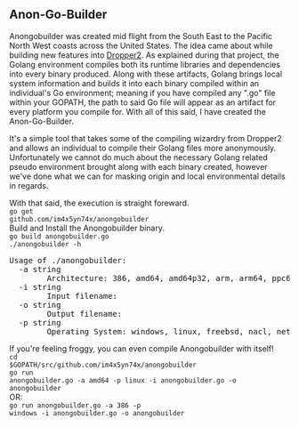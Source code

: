 <h2>Anon-Go-Builder</h2>

Anongobuilder was created mid flight from the South East to the Pacific North West coasts across the United States. 
The idea came about while building new features into <a href="https://github.com/im4x5yn74x/dropper2">Dropper2</a>. As explained during that project, the Golang environment compiles both its runtime libraries and dependencies into every binary produced. Along with these artifacts, Golang brings local system information and builds it into each binary compiled within an individual's Go environment; meaning if you have compiled any ".go" file within your GOPATH, the path to said Go file will appear as an artifact for every platform you compile for. With all of this said, I have created the Anon-Go-Builder.

It's a simple tool that takes some of the compiling wizardry from Dropper2 and allows an individual to compile their Golang files more anonymously. Unfortunately we cannot do much about the necessary Golang related pseudo environment brought along with each binary created, however we've done what we can for masking origin and local environmental details in regards.

With that said, the execution is straight foreward.<br>
<code>go get github.com/im4x5yn74x/anongobuilder</code><br>
Build and Install the Anongobuilder binary.<br>
<code>go build anongobuilder.go</code><br>
<code>./anongobuilder -h</code>
<pre>Usage of ./anongobuilder:
  -a string
        Architecture: 386, amd64, amd64p32, arm, arm64, ppc64, ppc64le, mips, mipsle, mips64, mips64le, s390x, sparc64
  -i string
        Input filename: <whatever file you aim to compile.>
  -o string
        Output filename: <anything goes>
  -p string
        Operating System: windows, linux, freebsd, nacl, netbsd, openbsd, plan9, solaris, dragonfly, darwin, android
</pre>
If you're feeling froggy, you can even compile Anongobuilder with itself!<br>
<code>cd $GOPATH/src/github.com/im4x5yn74x/anongobuilder</code><br>
<code>go run anongobuilder.go -a amd64 -p linux -i anongobuilder.go -o anongobuilder</code><br>
OR:<br>
<code>go run anongobuilder.go -a 386 -p windows -i anongobuilder.go -o anongobuilder</code>